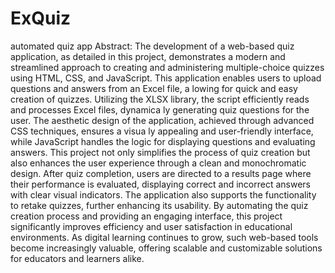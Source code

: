 # ExQuiz
automated quiz app
Abstract:
 The development of a web-based quiz application, as detailed in this project, demonstrates a modern and
 streamlined approach to creating and administering multiple-choice quizzes using HTML, CSS, and
 JavaScript. This application enables users to upload questions and answers from an Excel file, a lowing for
 quick and easy creation of quizzes. Utilizing the XLSX library, the script efficiently reads and processes
 Excel files, dynamica ly generating quiz questions for the user. The aesthetic design of the application,
 achieved through advanced CSS techniques, ensures a visua ly appealing and user-friendly interface, while
 JavaScript handles the logic for displaying questions and evaluating answers.
 This project not only simplifies the process of quiz creation but also enhances the user experience through
 a clean and monochromatic design. After quiz completion, users are directed to a results page where their
 performance is evaluated, displaying correct and incorrect answers with clear visual indicators. The
 application also supports the functionality to retake quizzes, further enhancing its usability.
 By automating the quiz creation process and providing an engaging interface, this project significantly
 improves efficiency and user satisfaction in educational environments. As digital learning continues to
 grow, such web-based tools become increasingly valuable, offering scalable and customizable solutions for
 educators and learners alike.
